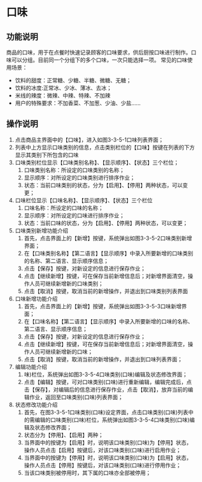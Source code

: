 # 口味

## 功能说明

商品的口味，用于在点餐时快速记录顾客的口味要求，供后厨按口味进行制作。口味可以分组。目前同一个分组下的多个口味，一次只能选择一项。
常见的口味使用场景：
  * 饮料的甜度：正常糖、少糖、半糖、微糖、无糖；
  * 饮料的冰度:正常冰、少冰、薄冰、去冰；
  * 米线的辣度：微辣、中辣、特辣、不加辣
  * 用户的特殊要求：不加香菜、不加葱、少油、少盐……

## 操作说明

1.	点击商品主界面中的【口味】，进入如图3-3-5-1口味列表界面；
2.	列表中上方显示口味类别的信息，点击类别栏位的【口味】按键在列表的下方显示其类别下所包含的口味
3.	口味类别栏位显示【口味类别名称】、【显示顺序】、【状态】三个栏位；
 	1. 口味类别名称：所设定的口味类别的名称；
 	2. 显示顺序：对所设定的口味类别进行排序作业；
 	3. 状态：当前口味类别的状态，分为【启用】、【停用】两种状态，可以变更；
4.	口味栏位显示【口味名称】、【显示顺序】、【状态】三个栏位
    1. 口味名称：所设定的口味的名称；
    2. 显示顺序：对所设定的口味进行排序作业；
    3. 状态：当前口味的状态，分为【启用】、【停用】两种状态，可以变更；
5.	口味类别新增功能介绍
    1. 首先，点击界面上的【新增】按键，系统弹出如图3-3-5-2口味类别新增界面；
    2. 在【口味类别名称】【第二语言】【显示顺序】中录入所要新增的口味类别的名称、第二语言、显示顺序信息；
    1. 点击【保存】按键，对新设定的信息进行保存作业；
    2. 点击【继续新增】按键，可在保存当前新增信息后；对新增界面清空，操作人员可继续新增新的口味类别；
    3. 点击【取消】按键，取消当前的新增操作，并退出到口味类别列表界面
6.	口味新增功能介绍
    1. 首先，点击界面上的【新增】按键，系统弹出如图3-3-5-3口味新增界面；
    2. 在【口味名称】【第二语言】【显示顺序】中录入所要新增的口味的名称、第二语言、显示顺序信息；
    3. 点击【保存】按键，对新设定的信息进行保存作业；
    4. 点击【继续新增】按键，可在保存当前新增信息后；对新增界面清空，操作人员可继续新增新的口味；
    5. 点击【取消】按键，取消当前的新增操作，并退出到口味列表界面；
7.	编辑功能介绍
    1. 味)栏位，系统弹出如图3-3-5-4口味类别(口味)编辑及状态修改界面；
    2. 点击【编辑】按键，可对口味类别(口味)进行重新编辑，编辑完成后，点击【保存】，对编辑后的信息进行保存作业，点击【取消】，放弃当前的编辑作业，返回至口味类别(口味)列表界面；
8.	状态修改功能介绍
    1. 首先，在图3-3-5-1口味类别(口味)设定界面，点击口味类别(口味)列表中的需编辑的口味类别(口味)栏位，系统弹出如图3-3-5-4口味类别(口味)编辑及状态修改界面；
    2. 状态分为【停用】、【启用】两种；
    3. 当界面中的按键为【启用】时，说明该口味类别(口味)为【停用】状态，操作人员点击【启用】按键后，对该口味类别(口味)进行启用作业；
    4. 当界面中的按键为【停用】时，说明该口味类别(口味)为【启用】状态，操作人员点击【停用】按键后，对该口味类别(口味)进行停用作业；
    5. 当该口味类别被停用时，其下属的口味亦全部被停用；
